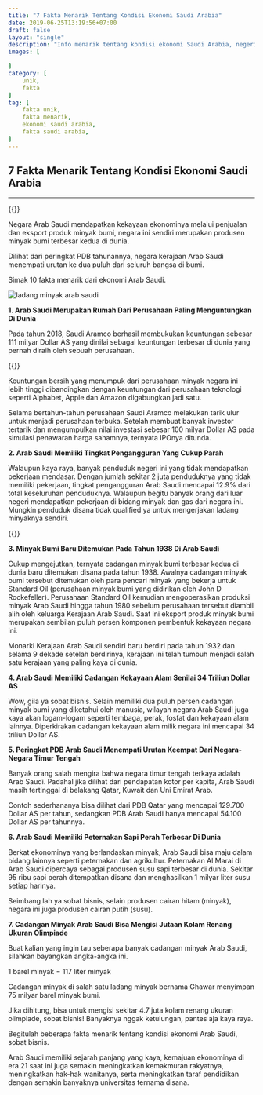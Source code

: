 ```yaml
---
title: "7 Fakta Menarik Tentang Kondisi Ekonomi Saudi Arabia"
date: 2019-06-25T13:19:56+07:00
draft: false
layout: "single"
description: "Info menarik tentang kondisi ekonomi Saudi Arabia, negeri minyak yang kaya raya."
images: [

]
category: [
    unik,
    fakta
]
tag: [
    fakta unik,
    fakta menarik,
    ekonomi saudi arabia,
    fakta saudi arabia,
]
---
```


## 7 Fakta Menarik Tentang Kondisi Ekonomi Saudi Arabia
---

{{<adsense-responsive>}}

Negara Arab Saudi mendapatkan kekayaan ekonominya melalui penjualan dan eksport produk minyak bumi, negara ini sendiri merupakan produsen minyak bumi terbesar kedua di dunia.

Dilihat dari peringkat PDB tahunannya, negara kerajaan Arab Saudi menempati urutan ke dua puluh dari seluruh bangsa di bumi.

Simak 10 fakta menarik dari ekonomi Arab Saudi.

<img class="img-fluid" src="../img/ladang-minyak-arab-saudi.jpg" alt="ladang minyak arab saudi" />

**1. Arab Saudi Merupakan Rumah Dari Perusahaan Paling Menguntungkan Di Dunia**

Pada tahun 2018, Saudi Aramco berhasil membukukan keuntungan sebesar 111 milyar Dollar AS yang dinilai sebagai keuntungan terbesar di dunia yang pernah diraih oleh sebuah perusahaan.

{{<adsense-responsive>}}

Keuntungan bersih yang menumpuk dari perusahaan minyak negara ini lebih tinggi dibandingkan dengan keuntungan dari perusahaan teknologi seperti Alphabet, Apple dan Amazon digabungkan jadi satu.

Selama bertahun-tahun perusahaan Saudi Aramco melakukan tarik ulur untuk menjadi perusahaan terbuka. Setelah membuat banyak investor tertarik dan mengumpulkan nilai investasi sebesar 100 milyar Dollar AS pada simulasi penawaran harga sahamnya, ternyata IPOnya ditunda.

**2. Arab Saudi Memiliki Tingkat Pengangguran Yang Cukup Parah**

Walaupun kaya raya, banyak penduduk negeri ini yang tidak mendapatkan pekerjaan mendasar. Dengan jumlah sekitar 2 juta penduduknya yang tidak memiliki pekerjaan, tingkat pengangguran Arab Saudi mencapai 12.9% dari total keseluruhan penduduknya. Walaupun begitu banyak orang dari luar negeri mendapatkan pekerjaan di bidang minyak dan gas dari negara ini. Mungkin penduduk disana tidak qualified ya untuk mengerjakan ladang minyaknya sendiri.

{{<adsense-responsive>}}

**3. Minyak Bumi Baru Ditemukan Pada Tahun 1938 Di Arab Saudi**

Cukup mengejutkan, ternyata cadangan minyak bumi terbesar kedua di dunia baru ditemukan disana pada tahun 1938. Awalnya cadangan minyak bumi tersebut ditemukan oleh para pencari minyak yang bekerja untuk Standard Oil (perusahaan minyak bumi yang didirikan oleh John D Rockefeller). Perusahaan Standard Oil kemudian mengoperasikan produksi minyak Arab Saudi hingga tahun 1980 sebelum perusahaan tersebut diambil alih oleh keluarga Kerajaan Arab Saudi. Saat ini eksport produk minyak bumi merupakan sembilan puluh persen komponen pembentuk kekayaan negara ini.

Monarki Kerajaan Arab Saudi sendiri baru berdiri pada tahun 1932 dan selama 9 dekade setelah berdirinya, kerajaan ini telah tumbuh menjadi salah satu kerajaan yang paling kaya di dunia.

**4. Arab Saudi Memiliki Cadangan Kekayaan Alam Senilai 34 Triliun Dollar AS**

Wow, gila ya sobat bisnis. Selain memiliki dua puluh persen cadangan minyak bumi yang diketahui oleh manusia, wilayah negara Arab Saudi juga kaya akan logam-logam seperti tembaga, perak, fosfat dan kekayaan alam lainnya. Diperkirakan cadangan kekayaan alam milik negara ini mencapai 34 triliun Dollar AS.

**5. Peringkat PDB Arab Saudi Menempati Urutan Keempat Dari Negara-Negara Timur Tengah**

Banyak orang salah mengira bahwa negara timur tengah terkaya adalah Arab Saudi. Padahal jika dilihat dari pendapatan kotor per kapita, Arab Saudi masih tertinggal di belakang Qatar, Kuwait dan Uni Emirat Arab. 

Contoh sederhananya bisa dilihat dari PDB Qatar yang mencapai 129.700 Dollar AS per tahun, sedangkan PDB Arab Saudi hanya mencapai 54.100 Dollar AS per tahunnya.

**6. Arab Saudi Memiliki Peternakan Sapi Perah Terbesar Di Dunia**

Berkat ekonominya yang berlandaskan minyak, Arab Saudi bisa maju dalam bidang lainnya seperti peternakan dan agrikultur. Peternakan Al Marai di Arab Saudi dipercaya sebagai produsen susu sapi terbesar di dunia. Sekitar 95 ribu sapi perah ditempatkan disana dan menghasilkan 1 milyar liter susu setiap harinya.

Seimbang lah ya sobat bisnis, selain produsen cairan hitam (minyak), negara ini juga produsen cairan putih (susu).

**7. Cadangan Minyak Arab Saudi Bisa Mengisi Jutaan Kolam Renang Ukuran Olimpiade**

Buat kalian yang ingin tau seberapa banyak cadangan minyak Arab Saudi, silahkan bayangkan angka-angka ini.

1 barel minyak = 117 liter minyak

Cadangan minyak di salah satu ladang minyak bernama Ghawar menyimpan 75 milyar barel minyak bumi.

Jika dihitung, bisa untuk mengisi sekitar 4.7 juta kolam renang ukuran olimpiade, sobat bisnis! Banyaknya nggak ketulungan, pantes aja kaya raya.

Begitulah beberapa fakta menarik tentang kondisi ekonomi Arab Saudi, sobat bisnis.

Arab Saudi memiliki sejarah panjang yang kaya, kemajuan ekonominya di era 21 saat ini juga semakin meningkatkan kemakmuran rakyatnya, meningkatkan hak-hak wanitanya, serta meningkatkan taraf pendidikan dengan semakin banyaknya universitas ternama disana.
